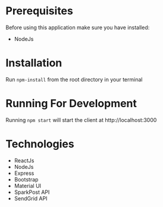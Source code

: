 # Prerequisites
Before using this application make sure you have installed:
* NodeJs


# Installation
Run `npm-install` from the root directory in your terminal

# Running For Development
Running `npm start` will start the client at http://localhost:3000

# Technologies
* ReactJs
* NodeJs
* Express
* Bootstrap
* Material UI
* SparkPost API
* SendGrid API
